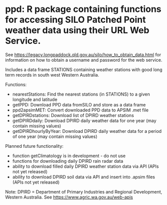 ppd:  R package containing functions for accessing SILO Patched Point weather data using their URL Web Service.
====================================================

See https://legacy.longpaddock.qld.gov.au/silo/how_to_obtain_data.html for information on how to obtain a username and password for the web service.

Includes a data frame STATIONS containing weather stations with good long term records in south west Western Australia.

Functions:
* nearestStations: Find the nearest stations (in STATIONS) to a given longitude and latitude
* getPPD: Download PPD data fromSILO and store as a data frame
* ppd2apsimMET: Convert downloaded PPD data to APSIM .met file
* getDPIRDstations: Download list of DPIRD weather stations
* getDPIRDdaily: Download DPIRD daily weather data for one year (may contain missing values)
* getDPIRDhourlyByYear: Download DPIRD daily weather data for a period of one year (may contain missing values)

Planned future functionality:
* function getClimatology is in development - do not use
* functions for downloading daily DPIRD rain radar data
*	ability to download filled daily DPIRD weather station data via API (APIs not yet released)
*	ability to download DPIRD soil data via API and insert into .apsim files (APIs not yet released)

Note: DPIRD = Department of Primary Industries and Regional Development, Western Australia. See https://www.agric.wa.gov.au/web-apis 

